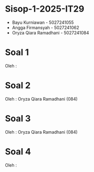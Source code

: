 # Sisop-1-2025-IT29

- Bayu Kurniawan - 5027241055
- Angga Firmansyah - 5027241062
- Oryza Qiara Ramadhani - 5027241084

# Soal 1
Oleh : 

# Soal 2
Oleh : Oryza Qiara Ramadhani (084)

# Soal 3
Oleh : Oryza Qiara Ramadhani (084)

# Soal 4
Oleh : 
